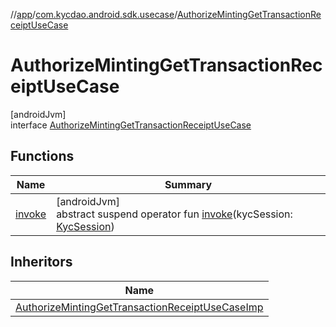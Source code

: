 //[app](../../../index.md)/[com.kycdao.android.sdk.usecase](../index.md)/[AuthorizeMintingGetTransactionReceiptUseCase](index.md)

# AuthorizeMintingGetTransactionReceiptUseCase

[androidJvm]\
interface [AuthorizeMintingGetTransactionReceiptUseCase](index.md)

## Functions

| Name | Summary |
|---|---|
| [invoke](invoke.md) | [androidJvm]<br>abstract suspend operator fun [invoke](invoke.md)(kycSession: [KycSession](../../com.kycdao.android.sdk.model/-kyc-session/index.md)) |

## Inheritors

| Name |
|---|
| [AuthorizeMintingGetTransactionReceiptUseCaseImp](../-authorize-minting-get-transaction-receipt-use-case-imp/index.md) |
